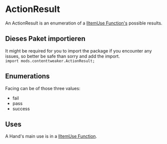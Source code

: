 # ActionResult

An ActionResult is an enumeration of a [IItemUse Function's](/Mods/ContentTweaker/Vanilla/Advanced_Functionality/Functions/IItemUse/) possible results.

## Dieses Paket importieren
It might be required for you to import the package if you encounter any issues, so better be safe than sorry and add the import.  
`import mods.contenttweaker.ActionResult;`

## Enumerations
Facing can be of those three values:

- fail
- pass
- success


## Uses
A Hand's main use is in a [IItemUse Function](/Mods/ContentTweaker/Vanilla/Advanced_Functionality/Functions/IItemUse/).  